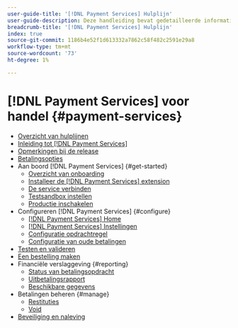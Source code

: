 ```yaml
---
user-guide-title: '[!DNL Payment Services] Hulplijn'
user-guide-description: Deze handleiding bevat gedetailleerde informatie over installeren en configureren [!DNL Payment Services] voor uw [!DNL Adobe Commerce] of [!DNL Magento Open Source] opslaan.
breadcrumb-title: '[!DNL Payment Services] Hulplijn'
index: true
source-git-commit: 1186b4e52f1d613332a7862c58f482c2591e29a8
workflow-type: tm+mt
source-wordcount: '73'
ht-degree: 1%

---
```



# [!DNL Payment Services] voor handel {#payment-services}

- [Overzicht van hulplijnen](guide-overview.md)
- [Inleiding tot [!DNL Payment Services]](overview.md)
- [Opmerkingen bij de release](release-notes.md)
- [Betalingsopties](payments-options.md)
- Aan boord [!DNL Payment Services] {#get-started}
   - [Overzicht van onboarding](onboard.md)
   - [Installeer de [!DNL Payment Services] extension](install.md)
   - [De service verbinden](connect.md)
   - [Testsandbox instellen](sandbox.md)
   - [Productie inschakelen](production.md)
- Configureren [!DNL Payment Services] {#configure}
   - [[!DNL Payment Services] Home](payments-home.md)
   - [[!DNL Payment Services] Instellingen](settings.md)
   - [Configuratie opdrachtregel](configure-cli.md)
   - [Configuratie van oude betalingen](configure-admin.md)
- [Testen en valideren](test-validate.md)
- [Een bestelling maken](create-order.md)
- Financiële verslaggeving {#reporting}
   - [Status van betalingsopdracht](order-payment-status.md)
   - [Uitbetalingsrapport](payouts.md)
   - [Beschikbare gegevens](data.md)
- Betalingen beheren {#manage}
   - [Restituties](refunds.md)
   - [Void](voids.md)
- [Beveiliging en naleving](security.md)
